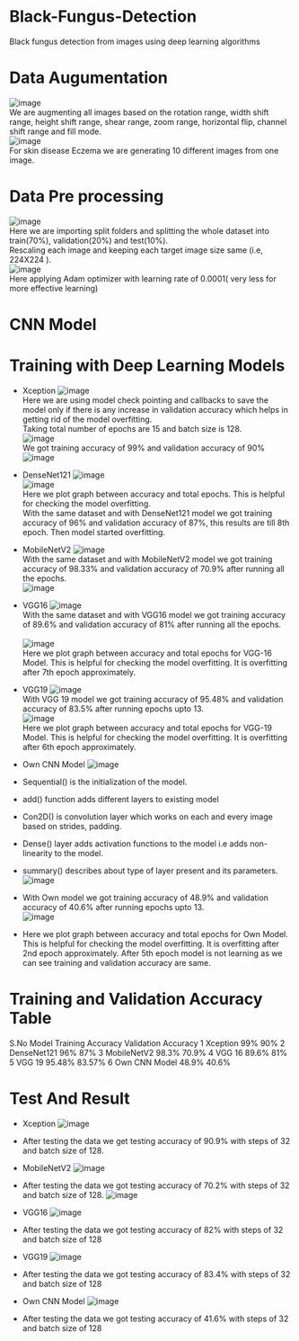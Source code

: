 # Black-Fungus-Detection
Black fungus detection from images using deep learning algorithms


# Data Augumentation

  ![image](https://user-images.githubusercontent.com/72508066/229501955-9f5daddf-8fbb-4b3a-8818-44aa4e87b575.png) <br>
 We are augmenting all images based on the rotation range, width shift range, height shift range, shear range, zoom range, horizontal flip, channel shift range and fill mode.<br>
  ![image](https://user-images.githubusercontent.com/72508066/229502151-2b801c82-e2d0-4925-863d-443606181505.png)<br>
	For skin disease Eczema we are generating 10 different images from one image. <br>
# Data Pre processing 
  ![image](https://user-images.githubusercontent.com/72508066/229502545-c4b93432-62df-4311-80fe-19d1d3386db7.png)<br>
  Here we are importing split folders and splitting the whole dataset into train(70%), validation(20%) and test(10%). <br>
  Rescaling each image and keeping each target image size same (i.e, 224X224 ). <br>
  ![image](https://user-images.githubusercontent.com/72508066/229502626-d2d1ca3e-4b22-4bfd-ad58-ec18ff3f2246.png)<br>
  Here applying Adam optimizer with learning rate of 0.0001( very less for more effective learning) <br>

# CNN Model

# Training with Deep Learning Models
- Xception
  ![image](https://user-images.githubusercontent.com/72508066/229503976-deb026ff-c8af-4b54-b125-8f0487478d9a.png)<br>
  Here we are using model check pointing and callbacks to save the model only if there is any increase in validation accuracy which helps in getting rid of the model overfitting. <br>
  Taking total number of epochs are 15 and batch size is 128. <br>
  ![image](https://user-images.githubusercontent.com/72508066/229504050-312bf9b9-6281-4268-b6fc-4ed4711e1684.png)<br>
  We got training accuracy of 99% and validation accuracy of 90% <br>
  ![image](https://user-images.githubusercontent.com/72508066/229504106-1dbe4af0-97a1-4009-9d3d-7803c380c5be.png)<br>

- DenseNet121
  ![image](https://user-images.githubusercontent.com/72508066/229507694-3814798c-a7e7-4320-8b83-f394d080796b.png)<br>
  ![image](https://user-images.githubusercontent.com/72508066/229507713-00b06d55-8670-4cb2-a5bb-d5a865502d3a.png)<br>
  Here we plot graph between accuracy and total epochs. This is helpful for checking the model overfitting. <br>
  With the same dataset and with DenseNet121 model we got training accuracy of 96% and validation accuracy of 87%, this results are till 8th epoch. Then model started overfitting.<br>

- MobileNetV2 
  ![image](https://user-images.githubusercontent.com/72508066/229507791-f17f707f-cee9-409f-b649-6edcbc42c4b9.png)<br>
  With the same dataset and with MobileNetV2 model we got training accuracy of 98.33% and validation accuracy of 70.9% after running all the epochs.  <br>
  ![image](https://user-images.githubusercontent.com/72508066/229507872-ea61b10e-8a06-4ad8-8526-de0801130239.png)<br>

- VGG16
  ![image](https://user-images.githubusercontent.com/72508066/229507914-0f20845f-7b39-461d-992d-b4c750a4113e.png)<br>
  With the same dataset and with VGG16 model we got training accuracy of 89.6% and validation accuracy of 81% after running all the epochs.<br>  
  ![image](https://user-images.githubusercontent.com/72508066/229508001-5917ab43-6919-4f6b-b2b2-96dcf4939e14.png)<br>
  Here we plot graph between accuracy and total epochs for VGG-16 Model. This is helpful for checking the model overfitting. It is overfitting after 7th epoch approximately. <br>
- VGG19
  ![image](https://user-images.githubusercontent.com/72508066/229508067-07bce2ba-221b-41c7-8f5f-ac2915db783d.png)<br>
  With VGG 19 model we got training accuracy of 95.48% and validation accuracy of 83.5% after running epochs upto 13. <br>
  ![image](https://user-images.githubusercontent.com/72508066/229508145-6a12c2fe-57ac-40a6-abc9-577a74a2084c.png)<br>
  Here we plot graph between accuracy and total epochs for VGG-19 Model. This is helpful for checking the model overfitting. It is overfitting after 6th epoch approximately. <br>
- Own CNN Model
![image](https://user-images.githubusercontent.com/72508066/229508254-237eb750-2cc2-4ec4-89fa-95747ab32ed2.png)
-	Sequential() is the initialization of the model. 
-	add() function adds different layers to existing model 
-	Con2D() is convolution layer which works on each and every image based on strides, padding. 
-	Dense() layer adds activation functions to the model i.e adds non-linearity to the model. 
-	summary() describes about type of layer present and its parameters. 
![image](https://user-images.githubusercontent.com/72508066/229508439-859a13fe-ac70-4e8e-a6f3-77bf14256280.png)
-	With Own model we got training accuracy of 48.9% and validation accuracy of 40.6% after running epochs upto 13.  
![image](https://user-images.githubusercontent.com/72508066/229508498-14c7305e-cce2-4e4e-8345-b88f9767b814.png)
- Here we plot graph between accuracy and total epochs for Own Model. This is helpful for checking the model overfitting. It is overfitting after 2nd epoch approximately. After 5th epoch model is not learning as we can see training and validation accuracy are same. 
# Training and Validation Accuracy Table
S.No 	Model 	Training Accuracy 	Validation Accuracy 
1 	Xception 	99% 	90% 
2 	DenseNet121 	96% 	87% 
3 	MobileNetV2 	98.3% 	70.9% 
4 	VGG 16 	89.6% 	81% 
5 	VGG 19 	95.48% 	83.57% 
6 	Own CNN Model 	48.9% 	40.6% 

# Test And Result 
- Xception
  ![image](https://user-images.githubusercontent.com/72508066/229508925-48bbd910-fc5d-4abf-bfaa-c5ff26a473ad.png)
-	After testing the data we get testing accuracy of 90.9% with steps of 32 and batch size of 128. 
- MobileNetV2
  ![image](https://user-images.githubusercontent.com/72508066/229509172-6423b426-7d4c-4277-8d20-38972cc8bd7a.png)
- After testing the data we got testing accuracy of 70.2% with steps of 32 and batch size of 128. 
![image](https://user-images.githubusercontent.com/72508066/229509283-fd00249b-704b-4cd9-ad72-ed2d88186046.png)

- VGG16
  ![image](https://user-images.githubusercontent.com/72508066/229509336-3e6d3b4b-21b7-4186-93fc-8e16199b2a0b.png)
- After testing the data we got testing accuracy of 82% with steps of 32 and batch size of 128
- VGG19
  ![image](https://user-images.githubusercontent.com/72508066/229509552-3fb9af70-4910-4a4a-a905-d96104f6a1e7.png)
- After testing the data we got testing accuracy of 83.4% with steps of 32 and batch size of 128
- Own CNN Model
  ![image](https://user-images.githubusercontent.com/72508066/229509618-12a2eca7-2609-4f32-bbf6-f246faf6f33a.png)
- After testing the data we got testing accuracy of 41.6% with steps of 32 and batch size of 128
